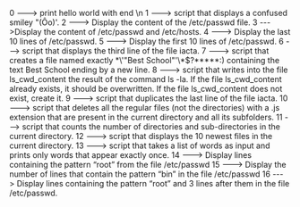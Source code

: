 0 ---> print hello world with end \n
1 ---> script that displays a confused smiley "(Ôo)'.
2 ---> Display the content of the /etc/passwd file.
3 --->Display the content of /etc/passwd and /etc/hosts.
4 ---> Display the last 10 lines of /etc/passwd.
5 ---> Display the first 10 lines of /etc/passwd.
6 ---> script that displays the third line of the file iacta.
7 ---> script that creates a file named exactly \*\\'"Best School"\'\\*$\?\*\*\*\*\*:) containing the text Best School ending by a new line.
8 ---> script that writes into the file ls_cwd_content the result of the command ls -la. If the file ls_cwd_content already exists, it should be overwritten. If the file ls_cwd_content does not exist, create it.
9 ---> script that duplicates the last line of the file iacta.
10 ---> script that deletes all the regular files (not the directories) with a .js extension that are present in the current directory and all its subfolders.
11 --->  script that counts the number of directories and sub-directories in the current directory.
12 ---> script that displays the 10 newest files in the current directory.
13 --->  script that takes a list of words as input and prints only words that appear exactly once.
14 ---> Display lines containing the pattern “root” from the file /etc/passwd
15 ---> Display the number of lines that contain the pattern “bin” in the file /etc/passwd
16 ---> Display lines containing the pattern “root” and 3 lines after them in the file /etc/passwd.


